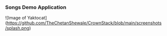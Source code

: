 ### Songs Demo Application

![Image of Yaktocat]
(https://github.com/TheChetanShewale/CrownStack/blob/main/screenshots/splash.png)